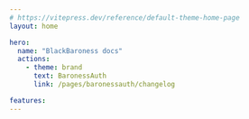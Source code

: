 ```yaml
---
# https://vitepress.dev/reference/default-theme-home-page
layout: home

hero:
  name: "BlackBaroness docs"
  actions:
    - theme: brand
      text: BaronessAuth
      link: /pages/baronessauth/changelog

features:
---
```


